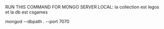 
RUN THIS COMMAND FOR MONGO SERVER LOCAL:
la collection est legos et la db est csgames

mongod --dbpath . --port 7070